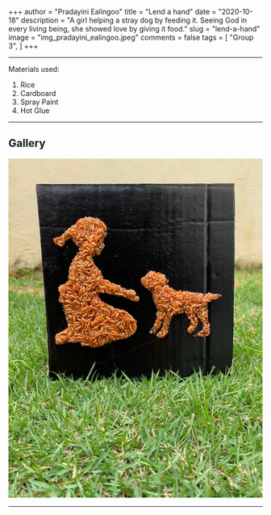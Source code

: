 +++
author = "Pradayini Ealingoo"
title = "Lend a hand"
date = "2020-10-18"
description = "A girl helping a stray dog by feeding it. Seeing God in every living being, she showed love by giving it food."
slug = "lend-a-hand"
image = "img_pradayini_ealingoo.jpeg"
comments = false
tags = [
    "Group 3",
]
+++

---

Materials used:
1. Rice
2. Cardboard
3. Spray Paint
4. Hot Glue

---

## Gallery

![](img_pradayini_ealingoo.jpeg) 

---